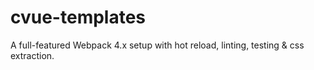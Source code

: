 # cvue-templates
A full-featured Webpack 4.x setup with hot reload, linting, testing &amp; css extraction.
